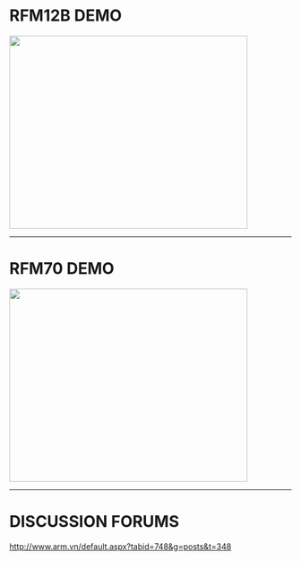 # RFM12B DEMO #

<a href='http://www.youtube.com/watch?feature=player_embedded&v=nt1NjIeTAgY' target='_blank'><img src='http://img.youtube.com/vi/nt1NjIeTAgY/0.jpg' width='425' height=344 /></a>


---


# RFM70 DEMO #

<a href='http://www.youtube.com/watch?feature=player_embedded&v=tKHz3vo0hkc' target='_blank'><img src='http://img.youtube.com/vi/tKHz3vo0hkc/0.jpg' width='425' height=344 /></a>


---


# DISCUSSION FORUMS #

http://www.arm.vn/default.aspx?tabid=748&g=posts&t=348